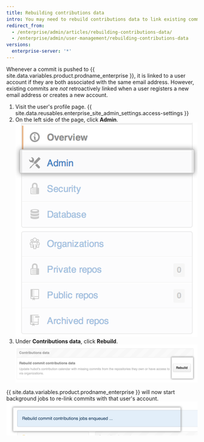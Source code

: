 ```yaml
---
title: Rebuilding contributions data
intro: You may need to rebuild contributions data to link existing commits to a user account.
redirect_from:
  - /enterprise/admin/articles/rebuilding-contributions-data/
  - /enterprise/admin/user-management/rebuilding-contributions-data
versions:
  enterprise-server: '*'
---
```


Whenever a commit is pushed to {{ site.data.variables.product.prodname_enterprise }}, it is linked to a user account if they are both associated with the same email address. However, existing commits are *not* retroactively linked when a user registers a new email address or creates a new account.

1. Visit the user's profile page.
{{ site.data.reusables.enterprise_site_admin_settings.access-settings }}
3. On the left side of the page, click **Admin**.
  ![Admin tab](/assets/images/enterprise/site-admin-settings/admin-tab.png)
4. Under **Contributions data**, click **Rebuild**.
![Rebuild button](/assets/images/enterprise/site-admin-settings/rebuild-button.png)

{{ site.data.variables.product.prodname_enterprise }} will now start background jobs to re-link commits with that user's account.
  ![Queued rebuild jobs](/assets/images/enterprise/site-admin-settings/rebuild-jobs.png)
